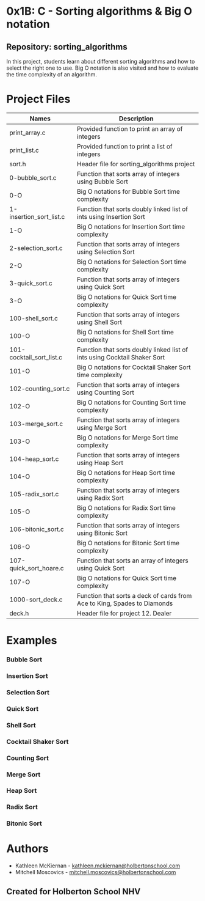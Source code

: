 # 0x1B: C - Sorting algorithms & Big O notation
## Repository: sorting_algorithms
In this project, students learn about different sorting algorithms and how to select the right one to use. Big O notation is also visited and how to evaluate the time complexity of an algorithm.

# Project Files
Names | Description
------|-----------------------
print_array.c | Provided function to print an array of integers
print_list.c |  Provided function to print a list of integers
sort.h | Header file for sorting_algorithms project
0-bubble_sort.c | Function that sorts array of integers using Bubble Sort
0-O | Big O notations for Bubble Sort time complexity
1-insertion_sort_list.c | Function that sorts doubly linked list of ints using Insertion Sort
1-O | Big O notations for Insertion Sort time complexity
2-selection_sort.c | Function that sorts array of integers using Selection Sort
2-O | Big O notations for Selection Sort time complexity
3-quick_sort.c | Function that sorts array of integers using Quick Sort
3-O | Big O notations for Quick Sort time complexity
100-shell_sort.c | Function that sorts array of integers using Shell Sort
100-O | Big O notations for Shell Sort time complexity
101-cocktail_sort_list.c | Function that sorts doubly linked list of ints using Cocktail Shaker Sort
101-O | Big O notations for Cocktail Shaker Sort time complexity
102-counting_sort.c | Function that sorts array of integers using Counting Sort
102-O | Big O notations for Counting Sort time complexity
103-merge_sort.c | Function that sorts array of integers using Merge Sort
103-O | Big O notations for Merge Sort time complexity
104-heap_sort.c | Function that sorts array of integers using Heap Sort
104-O | Big O notations for Heap Sort time complexity
105-radix_sort.c | Function that sorts array of integers using Radix Sort
105-O | Big O notations for Radix Sort time complexity
106-bitonic_sort.c | Function that sorts array of integers using Bitonic Sort
106-O | Big O notations for Bitonic Sort time complexity
107-quick_sort_hoare.c | Function that sorts an array of integers using Quick Sort
107-O | Big O notations for Quick Sort time complexity
1000-sort_deck.c | Function that sorts a deck of cards from Ace to King, Spades to Diamonds
deck.h | Header file for project 12. Dealer

# Examples

### Bubble Sort

### Insertion Sort

### Selection Sort

### Quick Sort

### Shell Sort

### Cocktail Shaker Sort

### Counting Sort

### Merge Sort

### Heap Sort

### Radix Sort

### Bitonic Sort

# Authors
- Kathleen McKiernan - kathleen.mckiernan@holbertonschool.com
- Mitchell Moscovics - mitchell.moscovics@holbertonschool.com

## Created for Holberton School NHV